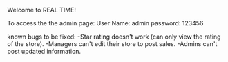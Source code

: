 Welcome to REAL TIME!

To access the the admin page:
User Name: admin
password: 123456


known bugs to be fixed:
-Star rating doesn't work (can only view the rating of the store).
-Managers can't edit their store to post sales.
-Admins can't post updated information.
